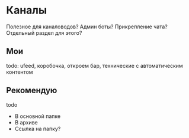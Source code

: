 # Каналы

Полезное для каналоводов? Админ боты? Прикрепление чата? Отдельный раздел для этого?

## Мои

todo: ufeed, коробочка, откроем бар, технические с автоматическим контентом

## Рекомендую

todo

- В основной папке
- В архиве
- Ссылка на папку?
